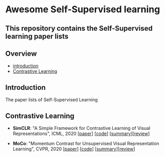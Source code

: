 # Awesome Self-Supervised learning

This repository contains the Self-Supervised learning paper lists
---

## Overview

- [introduction](#introduction)
- [Contrastive Learning](#Contrastive-Learning)


## Introduction

The paper lists of Self-Supervised Learning



## Contrastive Learning

- **SimCLR**: "A Simple Framework for Contrastive Learning of Visual Representations", ICML, 2020 [[paper](https://arxiv.org/abs/2002.05709)] [[code](https://github.com/sthalles/SimCLR)] [[summary](summary/example_template.md)][[review](review/SimCLR.md)]

- **MoCo**: "Momentum Contrast for Unsupervised Visual Representation Learning", CVPR, 2020 [[paper](https://arxiv.org/abs/1911.05722)] [[code](https://github.com/facebookresearch/moco)] [[summary](summary/moco.md)][[review](review/MoCo.md)]

